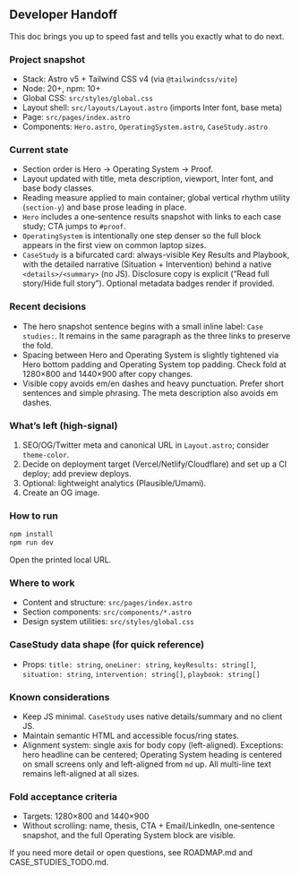 ## Developer Handoff

This doc brings you up to speed fast and tells you exactly what to do next.

### Project snapshot
- Stack: Astro v5 + Tailwind CSS v4 (via `@tailwindcss/vite`)
- Node: 20+, npm: 10+
- Global CSS: `src/styles/global.css`
- Layout shell: `src/layouts/Layout.astro` (imports Inter font, base meta)
- Page: `src/pages/index.astro`
- Components: `Hero.astro`, `OperatingSystem.astro`, `CaseStudy.astro`

### Current state
- Section order is Hero → Operating System → Proof.
- Layout updated with title, meta description, viewport, Inter font, and base body classes.
- Reading measure applied to main container; global vertical rhythm utility (`section-y`) and base prose leading in place.
- `Hero` includes a one‑sentence results snapshot with links to each case study; CTA jumps to `#proof`.
- `OperatingSystem` is intentionally one step denser so the full block appears in the first view on common laptop sizes.
- `CaseStudy` is a bifurcated card: always-visible Key Results and Playbook, with the detailed narrative (Situation + Intervention) behind a native `<details>/<summary>` (no JS). Disclosure copy is explicit (“Read full story/Hide full story”). Optional metadata badges render if provided.

### Recent decisions
- The hero snapshot sentence begins with a small inline label: `Case studies:`. It remains in the same paragraph as the three links to preserve the fold.
- Spacing between Hero and Operating System is slightly tightened via Hero bottom padding and Operating System top padding. Check fold at 1280×800 and 1440×900 after copy changes.
- Visible copy avoids em/en dashes and heavy punctuation. Prefer short sentences and simple phrasing. The meta description also avoids em dashes.

### What’s left (high-signal)
1) SEO/OG/Twitter meta and canonical URL in `Layout.astro`; consider `theme-color`.
2) Decide on deployment target (Vercel/Netlify/Cloudflare) and set up a CI deploy; add preview deploys.
3) Optional: lightweight analytics (Plausible/Umami).
4) Create an OG image.

### How to run
```bash
npm install
npm run dev
```
Open the printed local URL.

### Where to work
- Content and structure: `src/pages/index.astro`
- Section components: `src/components/*.astro`
- Design system utilities: `src/styles/global.css`

### CaseStudy data shape (for quick reference)
- Props: `title: string`, `oneLiner: string`, `keyResults: string[]`, `situation: string`, `intervention: string[]`, `playbook: string[]`

### Known considerations
- Keep JS minimal. `CaseStudy` uses native details/summary and no client JS.
- Maintain semantic HTML and accessible focus/ring states.
- Alignment system: single axis for body copy (left-aligned). Exceptions: hero headline can be centered; Operating System heading is centered on small screens only and left-aligned from `md` up. All multi-line text remains left-aligned at all sizes.

### Fold acceptance criteria
- Targets: 1280×800 and 1440×900
- Without scrolling: name, thesis, CTA + Email/LinkedIn, one‑sentence snapshot, and the full Operating System block are visible.

If you need more detail or open questions, see ROADMAP.md and CASE_STUDIES_TODO.md.


